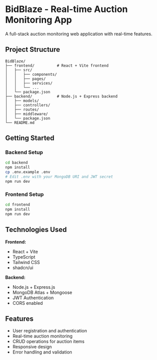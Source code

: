 # BidBlaze - Real-time Auction Monitoring App

A full-stack auction monitoring web application with real-time features.

## Project Structure

```
BidBlaze/
├── frontend/          # React + Vite frontend
│   ├── src/
│   │   ├── components/
│   │   ├── pages/
│   │   ├── services/
│   │   └── ...
│   └── package.json
├── backend/           # Node.js + Express backend
│   ├── models/
│   ├── controllers/
│   ├── routes/
│   ├── middleware/
│   └── package.json
└── README.md
```

## Getting Started

### Backend Setup
```bash
cd backend
npm install
cp .env.example .env
# Edit .env with your MongoDB URI and JWT secret
npm run dev
```

### Frontend Setup
```bash
cd frontend
npm install
npm run dev
```

## Technologies Used

**Frontend:**
- React + Vite
- TypeScript
- Tailwind CSS
- shadcn/ui

**Backend:**
- Node.js + Express.js
- MongoDB Atlas + Mongoose
- JWT Authentication
- CORS enabled

## Features

- User registration and authentication
- Real-time auction monitoring
- CRUD operations for auction items
- Responsive design
- Error handling and validation